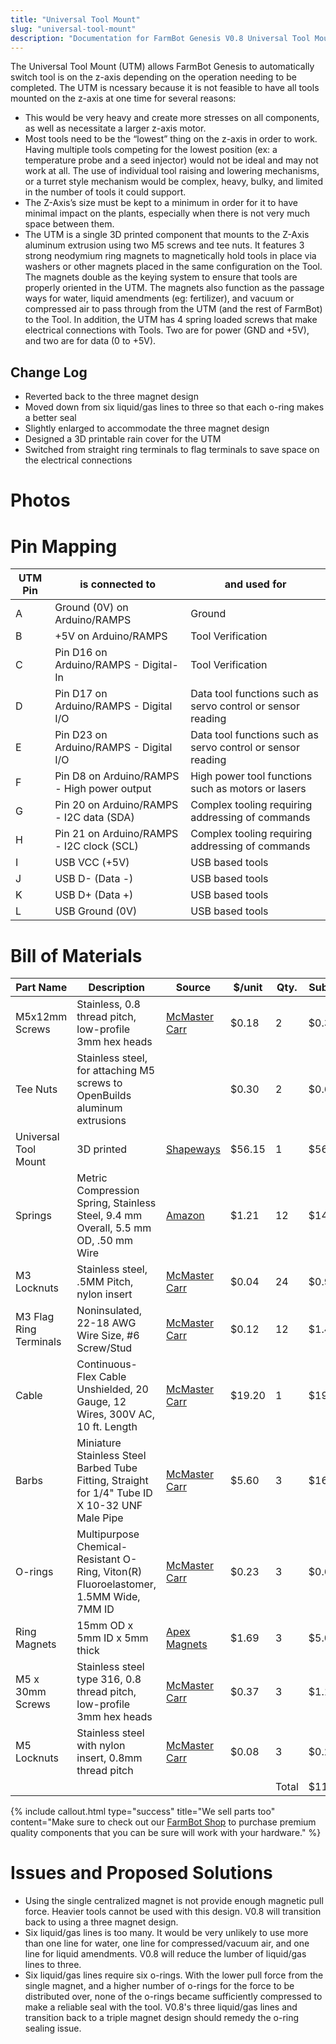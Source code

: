```yaml
---
title: "Universal Tool Mount"
slug: "universal-tool-mount"
description: "Documentation for FarmBot Genesis V0.8 Universal Tool Mount"
---
```


The Universal Tool Mount (UTM) allows FarmBot Genesis to automatically switch tool is on the z-axis depending on the operation needing to be completed. The UTM is ncessary because it is not feasible to have all tools mounted on the z-axis at one time for several reasons:

  * This would be very heavy and create more stresses on all components, as well as necessitate a larger z-axis motor.
  * Most tools need to be the “lowest” thing on the z-axis in order to work. Having multiple tools competing for the lowest position (ex: a temperature probe and a seed injector) would not be ideal and may not work at all. The use of individual tool raising and lowering mechanisms, or a turret style mechanism would be complex, heavy, bulky, and limited in the number of tools it could support.
  * The Z-Axis’s size must be kept to a minimum in order for it to have minimal impact on the plants, especially when there is not very much space between them.
  * The UTM is a single 3D printed component that mounts to the Z-Axis aluminum extrusion using two M5 screws and tee nuts. It features 3 strong neodymium ring magnets to magnetically hold tools in place via washers or other magnets placed in the same configuration on the Tool. The magnets double as the keying system to ensure that tools are properly oriented in the UTM. The magnets also function as the passage ways for water, liquid amendments (eg: fertilizer), and vacuum or compressed air to pass through from the UTM (and the rest of FarmBot) to the Tool. In addition, the UTM has 4 spring loaded screws that make electrical connections with Tools. Two are for power (GND and +5V), and two are for data (0 to +5V).

## Change Log
  * Reverted back to the three magnet design
  * Moved down from six liquid/gas lines to three so that each o-ring makes a better seal
  * Slightly enlarged to accommodate the three magnet design
  * Designed a 3D printable rain cover for the UTM
  * Switched from straight ring terminals to flag terminals to save space on the electrical connections

# Photos






# Pin Mapping



|UTM Pin                       |is connected to               |and used for                  |
|------------------------------|------------------------------|------------------------------|
|A                             |Ground (0V) on Arduino/RAMPS  |Ground
|B                             |+5V on Arduino/RAMPS          |Tool Verification
|C                             |Pin D16 on Arduino/RAMPS - Digital-In|Tool Verification
|D                             |Pin D17 on Arduino/RAMPS - Digital I/O|Data tool functions such as servo control or sensor reading
|E                             |Pin D23 on Arduino/RAMPS - Digital I/O|Data tool functions such as servo control or sensor reading
|F                             |Pin D8 on Arduino/RAMPS - High power output|High power tool functions such as motors or lasers
|G                             |Pin 20 on Arduino/RAMPS - I2C data (SDA)|Complex tooling requiring addressing of commands
|H                             |Pin 21 on Arduino/RAMPS - I2C clock (SCL)|Complex tooling requiring addressing of commands
|I                             |USB VCC (+5V)                 |USB based tools
|J                             |USB D- (Data -)               |USB based tools
|K                             |USB D+ (Data +)               |USB based tools
|L                             |USB Ground (0V)               |USB based tools



# Bill of Materials



|Part Name                     |Description                   |Source                        |$/unit                        |Qty.                          |Subtotal                      |
|------------------------------|------------------------------|------------------------------|------------------------------|------------------------------|------------------------------|
|M5x12mm Screws                |Stainless, 0.8 thread pitch, low-profile 3mm hex heads|[McMaster Carr](http://mcmaster.com)|$0.18                         |2                             |$0.36
|Tee Nuts                      |Stainless steel, for attaching M5 screws to OpenBuilds aluminum extrusions|                              |$0.30                         |2                             |$0.60
|Universal Tool Mount          |3D printed                    |[Shapeways](http://shapeways.com)|$56.15                        |1                             |$56.15
|Springs                       |Metric Compression Spring, Stainless Steel, 9.4 mm Overall, 5.5 mm OD, .50 mm Wire|[Amazon](http://www.amazon.com/Compression-Spring-Stainless-Compressed-Capacity/dp/B005S4HP6K/ref=sr_1_7?s=industrial&ie=UTF8&qid=1437506716&sr=1-7&keywords=spring&refinements=p_n_feature_eleven_browse-bin%3A3622111011%2Cp_n_feature_seven_browse-bin%3A5485702011)|$1.21                         |12                            |$14.52
|M3 Locknuts                   |Stainless steel, .5MM Pitch, nylon insert|[McMaster Carr](http://mcmaster.com)|$0.04                         |24                            |$0.96
|M3 Flag Ring Terminals        |Noninsulated, 22-18 AWG Wire Size, #6 Screw/Stud|[McMaster Carr](http://mcmaster.com)|$0.12                         |12                            |$1.44
|Cable                         |Continuous-Flex Cable Unshielded, 20 Gauge, 12 Wires, 300V AC, 10 ft. Length|[McMaster Carr](http://mcmaster.com)|$19.20                        |1                             |$19.20
|Barbs                         |Miniature Stainless Steel Barbed Tube Fitting, Straight for 1/4" Tube ID X 10-32 UNF Male Pipe|[McMaster Carr](http://mcmaster.com)|$5.60                         |3                             |$16.80
|O-rings                       |Multipurpose Chemical-Resistant O-Ring, Viton(R) Fluoroelastomer, 1.5MM Wide, 7MM ID|[McMaster Carr](http://mcmaster.com)|$0.23                         |3                             |$0.69
|Ring Magnets                  |15mm OD x 5mm ID x 5mm thick  |[Apex Magnets](http://www.apexmagnets.com/magnets/rings)|$1.69                         |3                             |$5.07
|M5 x 30mm Screws              |Stainless steel type 316, 0.8 thread pitch, low-profile 3mm hex heads|[McMaster Carr](http://mcmaster.com)|$0.37                         |3                             |$1.11
|M5 Locknuts                   |Stainless steel with nylon insert, 0.8mm thread pitch|[McMaster Carr](http://mcmaster.com)|$0.08                         |3                             |$0.24
|                              |                              |                              |                              |Total                         |$119.18



{%
include callout.html
type="success"
title="We sell parts too"
content="Make sure to check out our [FarmBot Shop](http://go.farmbot.it/shop/) to purchase premium quality components that you can be sure will work with your hardware."
%}



# Issues and Proposed Solutions

  * Using the single centralized magnet is not provide enough magnetic pull force. Heavier tools cannot be used with this design. V0.8 will transition back to using a three magnet design.
  * Six liquid/gas lines is too many. It would be very unlikely to use more than one line for water, one line for compressed/vacuum air, and one line for liquid amendments. V0.8 will reduce the lumber of liquid/gas lines to three.
  * Six liquid/gas lines require six o-rings. With the lower pull force from the single magnet, and a higher number of o-rings for the force to be distributed over, none of the o-rings became sufficiently compressed to make a reliable seal with the tool. V0.8's three liquid/gas lines and transition back to a triple magnet design should remedy the o-ring sealing issue.

